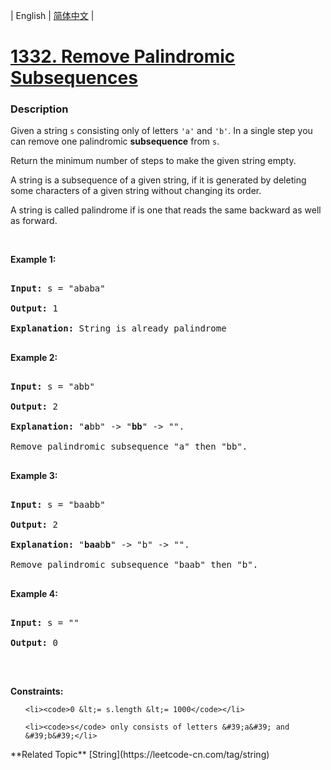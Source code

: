 | English | [简体中文](README.md) |

# [1332. Remove Palindromic Subsequences](https://leetcode-cn.com/problems/remove-palindromic-subsequences)
 ### Description
<p>Given a string <code>s</code> consisting only of&nbsp;letters&nbsp;<code>&#39;a&#39;</code> and <code>&#39;b&#39;</code>. In a single step you can remove one&nbsp;palindromic <strong>subsequence</strong>&nbsp;from <code>s</code>.</p>

<p>Return the minimum number of steps to make the given string empty.</p>

<p>A string is a subsequence of a given string, if it is generated by deleting some characters of a given string without changing its order.</p>

<p>A string is called palindrome if is one that reads the same backward as well as forward.</p>

<p>&nbsp;</p>
<p><strong>Example 1:</strong></p>

<pre>
<strong>Input:</strong> s = &quot;ababa&quot;
<strong>Output:</strong> 1
<strong>Explanation:</strong> String is already palindrome
</pre>

<p><strong>Example 2:</strong></p>

<pre>
<strong>Input:</strong> s = &quot;abb&quot;
<strong>Output:</strong> 2
<strong>Explanation:</strong> &quot;<strong>a</strong>bb&quot; -&gt; &quot;<strong>bb</strong>&quot; -&gt; &quot;&quot;. 
Remove palindromic subsequence &quot;a&quot; then &quot;bb&quot;.
</pre>

<p><strong>Example 3:</strong></p>

<pre>
<strong>Input:</strong> s = &quot;baabb&quot;
<strong>Output:</strong> 2
<strong>Explanation:</strong> &quot;<strong>baa</strong>b<strong>b</strong>&quot; -&gt; &quot;b&quot; -&gt; &quot;&quot;. 
Remove palindromic subsequence &quot;baab&quot; then &quot;b&quot;.
</pre>

<p><strong>Example 4:</strong></p>

<pre>
<strong>Input:</strong> s = &quot;&quot;
<strong>Output:</strong> 0
</pre>

<p>&nbsp;</p>
<p><strong>Constraints:</strong></p>

<ul>
	<li><code>0 &lt;= s.length &lt;= 1000</code></li>
	<li><code>s</code> only consists of letters &#39;a&#39; and &#39;b&#39;</li>
</ul>
**Related Topic**  [String](https://leetcode-cn.com/tag/string) 